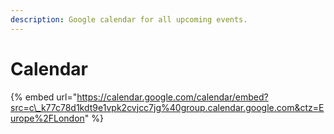 ```yaml
---
description: Google calendar for all upcoming events.
---
```


# Calendar

{% embed url="https://calendar.google.com/calendar/embed?src=c\_k77c78d1kdt9e1vpk2cvjcc7jg%40group.calendar.google.com&ctz=Europe%2FLondon" %}



